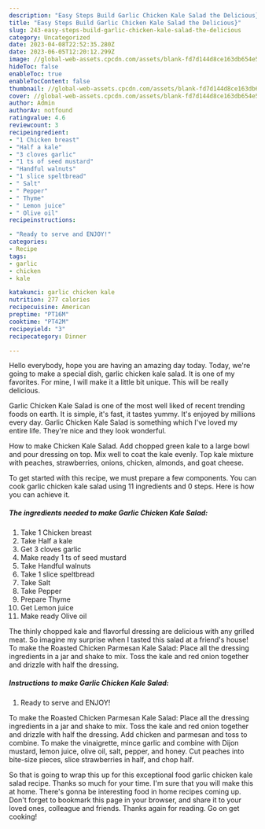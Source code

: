 ```yaml
---
description: "Easy Steps Build Garlic Chicken Kale Salad the Delicious}"
title: "Easy Steps Build Garlic Chicken Kale Salad the Delicious}"
slug: 243-easy-steps-build-garlic-chicken-kale-salad-the-delicious
category: Uncategorized
date: 2023-04-08T22:52:35.280Z
date: 2023-06-05T12:20:12.299Z
image: //global-web-assets.cpcdn.com/assets/blank-fd7d144d8ce163db654e5a02c40b08a2775adb7897d16e4062681dc7e1b2800f.png
hideToc: false
enableToc: true
enableTocContent: false
thumbnail: //global-web-assets.cpcdn.com/assets/blank-fd7d144d8ce163db654e5a02c40b08a2775adb7897d16e4062681dc7e1b2800f.png
cover: //global-web-assets.cpcdn.com/assets/blank-fd7d144d8ce163db654e5a02c40b08a2775adb7897d16e4062681dc7e1b2800f.png
author: Admin
authorAv: notfound
ratingvalue: 4.6
reviewcount: 3
recipeingredient:
- "1 Chicken breast"
- "Half a kale"
- "3 cloves garlic"
- "1 ts of seed mustard"
- "Handful walnuts"
- "1 slice speltbread"
- " Salt"
- " Pepper"
- " Thyme"
- " Lemon juice"
- " Olive oil"
recipeinstructions:

- "Ready to serve and ENJOY!"
categories:
- Recipe
tags:
- garlic
- chicken
- kale

katakunci: garlic chicken kale 
nutrition: 277 calories
recipecuisine: American
preptime: "PT16M"
cooktime: "PT42M"
recipeyield: "3"
recipecategory: Dinner

---
```



Hello everybody, hope you are having an amazing day today. Today, we're going to make a special dish, garlic chicken kale salad. It is one of my favorites. For mine, I will make it a little bit unique. This will be really delicious.

Garlic Chicken Kale Salad is one of the most well liked of recent trending foods on earth. It is simple, it's fast, it tastes yummy. It's enjoyed by millions every day. Garlic Chicken Kale Salad is something which I've loved my entire life. They're nice and they look wonderful.

How to make Chicken Kale Salad. Add chopped green kale to a large bowl and pour dressing on top. Mix well to coat the kale evenly. Top kale mixture with peaches, strawberries, onions, chicken, almonds, and goat cheese.


To get started with this recipe, we must prepare a few components. You can cook garlic chicken kale salad using 11 ingredients and 0 steps. Here is how you can achieve it.

<!--inarticleads1-->

##### The ingredients needed to make Garlic Chicken Kale Salad:

1. Take 1 Chicken breast
1. Take Half a kale
1. Get 3 cloves garlic
1. Make ready 1 ts of seed mustard
1. Take Handful walnuts
1. Take 1 slice speltbread
1. Take  Salt
1. Take  Pepper
1. Prepare  Thyme
1. Get  Lemon juice
1. Make ready  Olive oil


The thinly chopped kale and flavorful dressing are delicious with any grilled meat. So imagine my surprise when I tasted this salad at a friend&#39;s house! To make the Roasted Chicken Parmesan Kale Salad: Place all the dressing ingredients in a jar and shake to mix. Toss the kale and red onion together and drizzle with half the dressing. 

<!--inarticleads2-->

##### Instructions to make Garlic Chicken Kale Salad:


1. Ready to serve and ENJOY!

To make the Roasted Chicken Parmesan Kale Salad: Place all the dressing ingredients in a jar and shake to mix. Toss the kale and red onion together and drizzle with half the dressing. Add chicken and parmesan and toss to combine. To make the vinaigrette, mince garlic and combine with Dijon mustard, lemon juice, olive oil, salt, pepper, and honey. Cut peaches into bite-size pieces, slice strawberries in half, and chop half. 

So that is going to wrap this up for this exceptional food garlic chicken kale salad recipe. Thanks so much for your time. I'm sure that you will make this at home. There's gonna be interesting food in home recipes coming up. Don't forget to bookmark this page in your browser, and share it to your loved ones, colleague and friends. Thanks again for reading. Go on get cooking!
